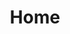 ---
title: "Home"
tagline: "Superorganism is a design cooperative that helps visionary organizations create clearer, more ambitious strategies for making different worlds possible."
---